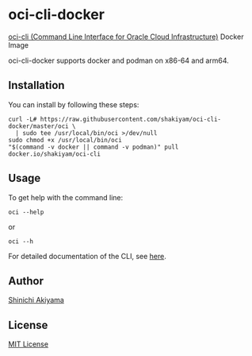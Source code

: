 oci-cli-docker
==============

[oci-cli (Command Line Interface for Oracle Cloud Infrastructure)](https://github.com/oracle/oci-cli) Docker Image

oci-cli-docker supports docker and podman on x86-64 and arm64.

Installation
------------

You can install by following these steps:

```console
curl -L# https://raw.githubusercontent.com/shakiyam/oci-cli-docker/master/oci \
  | sudo tee /usr/local/bin/oci >/dev/null
sudo chmod +x /usr/local/bin/oci
"$(command -v docker || command -v podman)" pull docker.io/shakiyam/oci-cli
```

Usage
-----

To get help with the command line:

```console
oci --help
```

or

```console
oci --h
```

For detailed documentation of the CLI, see [here](https://docs.cloud.oracle.com/Content/API/Concepts/cliconcepts.htm).

Author
------

[Shinichi Akiyama](https://github.com/shakiyam)

License
-------

[MIT License](https://opensource.org/licenses/MIT)
